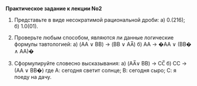 <b>Практическое задание к лекции No2</b>
1. Представьте в виде несократимой рациональной дроби:
а) 0.(216);
б) 1.0(01).

2. Проверьте любым способом, являются ли данные логические формулы
тавтологией:
а) (AA ∨ BB) → (BB ∨ AA̅)
б) AA → �AA ∨ (BB� ∧ AA)�

3. Сформулируйте словесно высказывания:
а) (AA̅∨ BB) → CC̅
б) CC → (AA ∨ BB�)
где А: сегодня светит солнце; В: сегодня сыро; С: я поеду на дачу.
